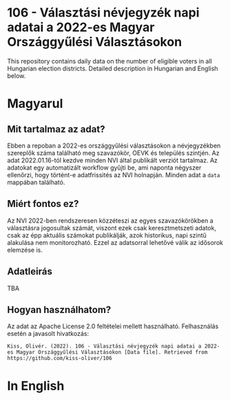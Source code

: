 # 106 - Választási névjegyzék napi adatai a 2022-es Magyar Országgyűlési Választásokon
This repository contains daily data on the number of eligible voters in all Hungarian election districts. Detailed description in Hungarian and English below.

# Magyarul

## Mit tartalmaz az adat?

Ebben a repoban a 2022-es országgyűlési választásokon a névjegyzékben szereplők száma található meg szavazókör, OEVK és település szintjén. Az adat 2022.01.16-tól kezdve minden NVI által publikált verziót tartalmaz. Az adatokat egy automatizált workflow gyűjti be, ami naponta négyszer ellenőrzi, hogy történt-e adatfrissités az NVI holnapján. Minden adat a `data` mappában található.

## Miért fontos ez?

Az NVI 2022-ben rendszeresen közzéteszi az egyes szavazókörökben a választásra jogosultak számát, viszont ezek csak keresztmetszeti adatok, csak az épp aktuális számokat publikálják, azok historikus, napi szintű alakulása nem monitorozható. Ezzel az adatsorral lehetővé válik az idősorok elemzése is.

## Adatleirás

TBA

## Hogyan használhatom?

Az adat az Apache License 2.0 feltételei mellett használható. Felhasználás esetén a javasolt hivatkozás:
```
Kiss, Olivér. (2022). 106 - Választási névjegyzék napi adatai a 2022-es Magyar Országgyűlési Választásokon [Data file]. Retrieved from https://github.com/kiss-oliver/106 
```

# In English
